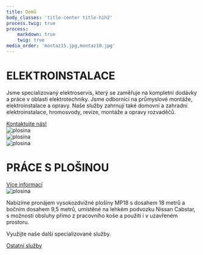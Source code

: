 ```yaml
---
title: Domů
body_classes: 'title-center title-h1h2'
process.twig: true
process:
    markdown: true
    twig: true
media_order: 'montaz15.jpg,montaz10.jpg'
---
```


<div class="grid-container container-inline">
  <div class="grid-item span2 row1"><h1 class="word word-delay page__heading span-p">ELEKTROINSTALACE</h1></div>
  <div class="grid-item span2 row2 flex-collumn"><p class="span-p">
Jsme specializovaný elektroservis, který se zaměřuje na kompletní dodávky a práce v oblasti elektrotechniky. Jsme odborníci na průmyslové montáže, elektroinstalace a opravy. Naše služby zahrnují také domovní a zahradní elektroinstalace, hromosvody, revize, montáže a opravy rozvaděčů.</p>
<a href="{{ base_url_relative }}/kontakt" class="button btn41-43 btn-42">Kontaktujte nás!</a>
</div>
  <div class="grid-item"><img class="" src="{{ url('theme://images/montaz10.jpg') }}" alt="plosina"></div>
  <div class="grid-item"><img class="fl-l" src="{{ url('theme://images/montaz15.jpg') }}" alt="plosina"></div>
</div>

<div class="grid-container reduced-margin">
  <div class="grid-item"><img class="" src="{{ url('theme://images/plosina3.png') }}" alt="plosina"></div>
  <div class="grid-item"><h1 class="page__heading h-line_height">PRÁCE S PLOŠINOU</h1>
  <a href="{{ base_url_relative }}/sluzby/prace-s-plosinou" class="button btn41-43 btn-42">Více informací</a></div>
  <div class="grid-item"><img class="" src="{{ url('theme://images/plosina03.jpg') }}" alt="plosina"></div>
  <div class="grid-item"><p>Nabízíme pronájem vysokozdvižné plošiny MP18 s dosahem 18 metrů a bočním dosahem 9,5 metrů, umístěné na lehkém podvozku Nissan Cabstar, s možností obsluhy přímo z pracovního koše a použití i v uzavřeném prostoru.</p></div>
</div>

<div class="grid-container container-inline bounce-7">
  <div class="grid-item span2 row1 flex-collumn"><p p class="span-p">Využijte naše další specializované služby.</p>
  <a href="{{ base_url_relative }}/sluzby" class="box-glow button btn41-43 btn-42">Ostatní služby</a>
  </div>
</div>

<script src="{{ url('theme://aos.js') }}"></script>
<script>
  AOS.init();
</script>
